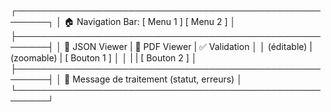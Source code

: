 ┌───────────────────────────────────────────────────────┐
│ 🏠 Navigation Bar: [ Menu 1 ]   [ Menu 2 ]           │
├───────────────────────────────────────────────────────┤
│ 📂 JSON Viewer   |  📄 PDF Viewer   | ✅ Validation │
│ (éditable)       |  (zoomable)       | [ Bouton 1 ] │
│                 |                   | [ Bouton 2 ] │
├───────────────────────────────────────────────────────┤
│ 🔔 Message de traitement (statut, erreurs)          │
└───────────────────────────────────────────────────────┘
